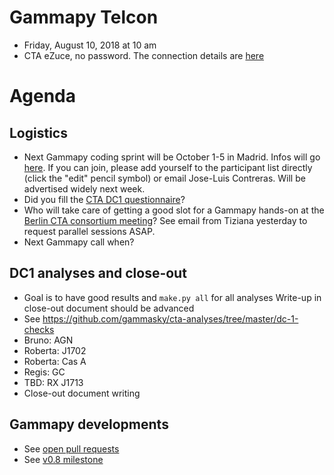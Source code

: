 # Gammapy Telcon

* Friday, August 10, 2018 at 10 am
* CTA eZuce, no password.  The connection details are [here](ezuce.txt)

# Agenda

## Logistics

* Next Gammapy coding sprint will be October 1-5 in Madrid.
  Infos will go [here](../2018-10-01/README.md).
  If you can join, please add yourself to the participant list directly
  (click the "edit" pencil symbol) or email Jose-Luis Contreras.
  Will be advertised widely next week.
* Did you fill the [CTA DC1 questionnaire](https://docs.google.com/forms/d/e/1FAIpQLSdwgYyRpMzmcqcQcHTD-3Um-oybdyZlNfXJOe6iX9t05ufSbg/viewform?c=0&w=1)?
* Who will take care of getting a good slot for a Gammapy hands-on at the [Berlin CTA consortium meeting](https://indico.cta-observatory.org/event/1711/timetable/#20180924)?
  See email from Tiziana yesterday to request parallel sessions ASAP.
* Next Gammapy call when?

## DC1 analyses and close-out

* Goal is to have good results and `make.py all` for all analyses
  Write-up in close-out document should be advanced
* See https://github.com/gammasky/cta-analyses/tree/master/dc-1-checks
* Bruno: AGN
* Roberta: J1702
* Roberta: Cas A
* Regis: GC
* TBD: RX J1713
* Close-out document writing

## Gammapy developments

* See [open pull requests](https://github.com/gammapy/gammapy/pulls)
* See [v0.8 milestone](https://github.com/gammapy/gammapy/milestone/11)
